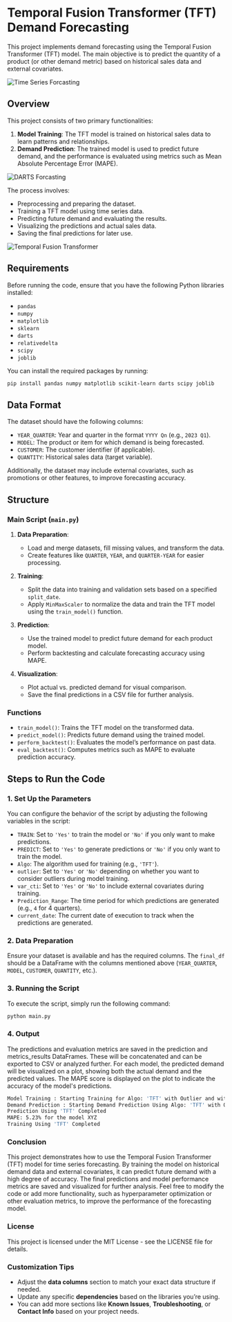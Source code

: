 # Temporal Fusion Transformer (TFT) Demand Forecasting

This project implements demand forecasting using the Temporal Fusion Transformer (TFT) model. The main objective is to predict the quantity of a product (or other demand metric) based on historical sales data and external covariates.

![Time Series Forcasting](https://2.bp.blogspot.com/-s4AbzDcZNaY/XBTGDoa9iRI/AAAAAAAADko/CBtR7qUDHqYnh3zd1-DNGkwuQExTmgJSwCLcBGAs/s640/TimeSeries.jpg)

## Overview

This project consists of two primary functionalities:
1. **Model Training**: The TFT model is trained on historical sales data to learn patterns and relationships.
2. **Demand Prediction**: The trained model is used to predict future demand, and the performance is evaluated using metrics such as Mean Absolute Percentage Error (MAPE).

![DARTS Forcasting](https://unit8.com/wp-content/uploads/2021/07/1_yaHh5V0AgxEYxJYrv9VQmA.png)

The process involves:
- Preprocessing and preparing the dataset.
- Training a TFT model using time series data.
- Predicting future demand and evaluating the results.
- Visualizing the predictions and actual sales data.
- Saving the final predictions for later use.

![Temporal Fusion Transformer](https://miro.medium.com/v2/resize:fit:1400/format:webp/1*OXba8Hi61f6TPQL8yl75Rw.png)

## Requirements

Before running the code, ensure that you have the following Python libraries installed:
- `pandas`
- `numpy`
- `matplotlib`
- `sklearn`
- `darts`
- `relativedelta`
- `scipy`
- `joblib`

You can install the required packages by running:

```bash
pip install pandas numpy matplotlib scikit-learn darts scipy joblib

```
## Data Format

The dataset should have the following columns:

- `YEAR_QUARTER`: Year and quarter in the format `YYYY Qn` (e.g., `2023 Q1`).
- `MODEL`: The product or item for which demand is being forecasted.
- `CUSTOMER`: The customer identifier (if applicable).
- `QUANTITY`: Historical sales data (target variable).

Additionally, the dataset may include external covariates, such as promotions or other features, to improve forecasting accuracy.

## Structure

### Main Script (`main.py`)

1. **Data Preparation**:
    - Load and merge datasets, fill missing values, and transform the data.
    - Create features like `QUARTER`, `YEAR`, and `QUARTER-YEAR` for easier processing.

2. **Training**:
    - Split the data into training and validation sets based on a specified `split_date`.
    - Apply `MinMaxScaler` to normalize the data and train the TFT model using the `train_model()` function.

3. **Prediction**:
    - Use the trained model to predict future demand for each product model.
    - Perform backtesting and calculate forecasting accuracy using MAPE.

4. **Visualization**:
    - Plot actual vs. predicted demand for visual comparison.
    - Save the final predictions in a CSV file for further analysis.

### Functions

- `train_model()`: Trains the TFT model on the transformed data.
- `predict_model()`: Predicts future demand using the trained model.
- `perform_backtest()`: Evaluates the model’s performance on past data.
- `eval_backtest()`: Computes metrics such as MAPE to evaluate prediction accuracy.

## Steps to Run the Code

### 1. Set Up the Parameters

You can configure the behavior of the script by adjusting the following variables in the script:

- `TRAIN`: Set to `'Yes'` to train the model or `'No'` if you only want to make predictions.
- `PREDICT`: Set to `'Yes'` to generate predictions or `'No'` if you only want to train the model.
- `Algo`: The algorithm used for training (e.g., `'TFT'`).
- `outlier`: Set to `'Yes'` or `'No'` depending on whether you want to consider outliers during model training.
- `var_cti`: Set to `'Yes'` or `'No'` to include external covariates during training.
- `Prediction_Range`: The time period for which predictions are generated (e.g., `4` for 4 quarters).
- `current_date`: The current date of execution to track when the predictions are generated.

### 2. Data Preparation

Ensure your dataset is available and has the required columns. The `final_df` should be a DataFrame with the columns mentioned above (`YEAR_QUARTER`, `MODEL`, `CUSTOMER`, `QUANTITY`, etc.).

### 3. Running the Script

To execute the script, simply run the following command:

```bash
python main.py
```
### 4. Output
The predictions and evaluation metrics are saved in the prediction and metrics_results DataFrames. These will be concatenated and can be exported to CSV or analyzed further. For each model, the predicted demand will be visualized on a plot, showing both the actual demand and the predicted values. The MAPE score is displayed on the plot to indicate the accuracy of the model's predictions.

```bash
Model Training : Starting Training for Algo: 'TFT' with Outlier and with Covariates
Demand Prediction : Starting Demand Prediction Using Algo: 'TFT' with Outlier and with Covariates
Prediction Using 'TFT' Completed
MAPE: 5.23% for the model XYZ
Training Using 'TFT' Completed
```
### Conclusion
This project demonstrates how to use the Temporal Fusion Transformer (TFT) model for time series forecasting. By training the model on historical demand data and external covariates, it can predict future demand with a high degree of accuracy. The final predictions and model performance metrics are saved and visualized for further analysis. Feel free to modify the code or add more functionality, such as hyperparameter optimization or other evaluation metrics, to improve the performance of the forecasting model.

### License
This project is licensed under the MIT License - see the LICENSE file for details.

### Customization Tips

* Adjust the **data columns** section to match your exact data structure if needed.
* Update any specific **dependencies** based on the libraries you’re using.
* You can add more sections like **Known Issues**, **Troubleshooting**, or **Contact Info** based on your project needs.
